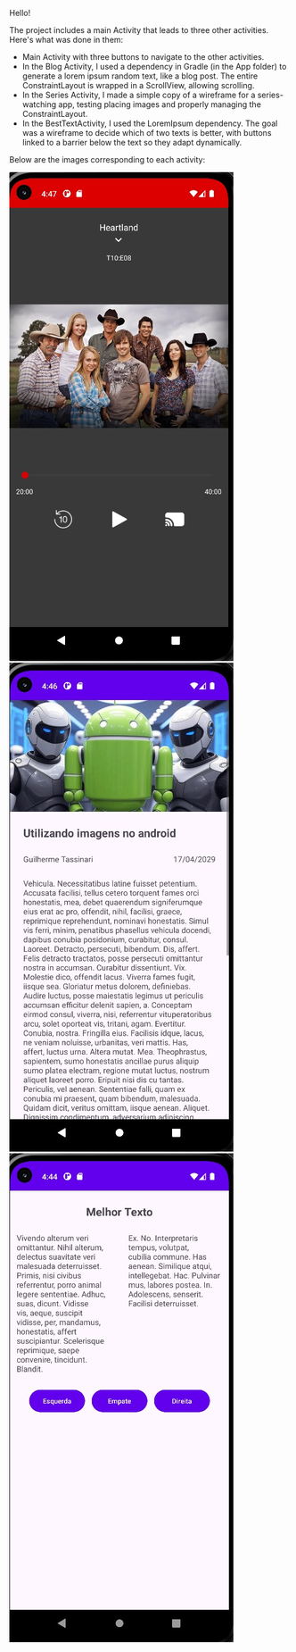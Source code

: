 Hello!

The project includes a main Activity that leads to three other activities. Here's what was done in them:

- Main Activity with three buttons to navigate to the other activities.
- In the Blog Activity, I used a dependency in Gradle (in the App folder) to generate a lorem ipsum random text, like a blog post. The entire ConstraintLayout is wrapped in a ScrollView, allowing scrolling.
- In the Series Activity, I made a simple copy of a wireframe for a series-watching app, testing placing images and properly managing the ConstraintLayout.
- In the BestTextActivity, I used the LoremIpsum dependency. The goal was a wireframe to decide which of two texts is better, with buttons linked to a barrier below the text so they adapt dynamically.

Below are the images corresponding to each activity:


![project-image-1](./.github/seriesActivity.png)
![project-image-2](./.github/blogActivity.png)
![project-image-3](./.github/bestTextActivity.png)
